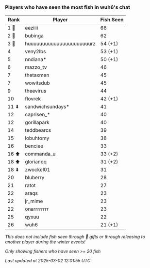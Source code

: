 ### Players who have seen the most fish in wuh6's chat
| Rank | Player | Fish Seen |
|------|--------|-----------|
| 1 🥇  | eeziiii  | 66 |
| 2 🥈  | bubinga  | 62 |
| 3 🥉  | huuuuuuuuuuuuuuuuuuuuuurz  | 54 (+1) |
| 4  | veny2lbs  | 53 (+1) |
| 5  | nndiana*  | 50 (+1) |
| 6  | mazzo_tv  | 46 |
| 7  | thetaxmen  | 45 |
| 7  | wowitsdub  | 45 |
| 9  | theevirus  | 44 |
| 10  | flovrek  | 42 (+1) |
| 11 ⬇ | sandwichsundays*  | 41 |
| 12  | caprisen_*  | 40 |
| 12  | gorillapark  | 40 |
| 14  | teddbearcs  | 39 |
| 15  | lobuhtomy  | 38 |
| 16  | benciee  | 33 |
| 16 ⬆ | commanda_u  | 33 (+2) |
| 18 ⬆ | glorianeq  | 31 (+2) |
| 18 ⬇ | zwockel01  | 31 |
| 20  | bluberry  | 28 |
| 21  | ratot  | 27 |
| 22  | araqs  | 23 |
| 22  | jr_mime  | 23 |
| 22  | onarrrrrrrr  | 23 |
| 25  | qyxuu  | 22 |
| 26  | wuh6  | 21 (+1) |

_This does not include fish seen through 🎁 gifts or through releasing to another player during the winter events!_

_Only showing fishers who have seen >= 20 fish_

_Last updated at 2025-03-02 12:01:55 UTC_
